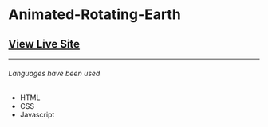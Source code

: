 # Animated-Rotating-Earth

<a href="https://ibrahimsultan.github.io/Animated-Rotating-Earth/"><h2>View Live Site</h2></a>
<hr>
<h6>Languages have been used</h6>
<ul>
  <li>HTML</li>
  <li>CSS</li>
  <li>Javascript</li>
</ul>
